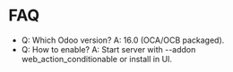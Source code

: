 # FAQ

- Q: Which Odoo version? A: 16.0 (OCA/OCB packaged).
- Q: How to enable? A: Start server with --addon web_action_conditionable or install in UI.

